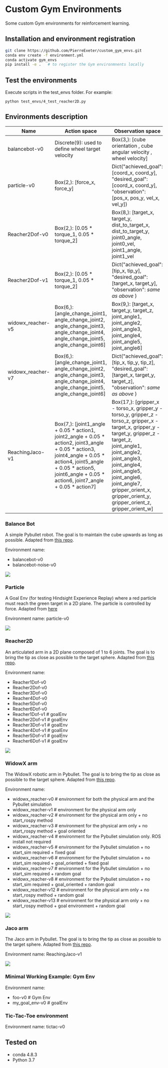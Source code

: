 # Custom Gym Environments
Some custom Gym environments for reinforcement learning.

## Installation and environment registration

```bash
git clone https://github.com/PierreExeter/custom_gym_envs.git
conda env create -f environment.yml
conda activate gym_envs
pip install -e .   # to register the Gym environmnents locally
```

## Test the environments

Execute scripts in the test_envs folder. For example:

```
python test_envs/4_test_reacher2D.py
```

## Environments description

| Name     | Action space       | Observation space      | Rewards       |
| ---------| -------------------| -----------------------| ------------- |
| balancebot-v0 | Discrete(9): used to define wheel target velocity | Box(3,): [cube orientation , cube angular velocity , wheel velocity] | 0.1 - abs(self.vt - self.vd) * 0.005 |
| particle-v0 | Box(2,): [force_x, force_y] | Dict("achieved_goal": [coord_x, coord_y], "desired_goal": [coord_x, coord_y], "observation": [pos_x, pos_y, vel_x, vel_y])   | - dist (dense) or bool(dist <= distance_threshold) (sparse) |
| Reacher2Dof-v0 | Box(2,): [0.05 * torque_1, 0.05 * torque_2] | Box(8,): [target_x, target_y, dist_to_target_x, dist_to_target_y, joint0_angle, joint0_vel, joint1_angle, joint1_vel | [change in dist to target, electricity_cost, stuck_joint_cost] |
| Reacher2Dof-v1 | Box(2,): [0.05 * torque_1, 0.05 * torque_2] | Dict("achieved_goal": [tip_x, tip_y], "desired_goal": [target_x, target_y], "observation": *same as above* ) | - dist |
| widowx_reacher-v5 | Box(6,): [angle_change_joint1, angle_change_joint2, angle_change_joint3, angle_change_joint4, angle_change_joint5, angle_change_joint6] | Box(9,): [target_x, target_y, target_z, joint_angle1, joint_angle2, joint_angle3, joint_angle4, joint_angle5, joint_angle6] | - dist ^ 2 |
| widowx_reacher-v7 | Box(6,): [angle_change_joint1, angle_change_joint2, angle_change_joint3, angle_change_joint4, angle_change_joint5, angle_change_joint6] | Dict("achieved_goal": [tip_x, tip_y, tip_z], "desired_goal": [target_x, target_y, target_z], "observation": *same as above* ) | - dist ^ 2 |
| ReachingJaco-v1 | Box(7,): [joint1_angle + 0.05 * action1, joint2_angle + 0.05 * action2, joint3_angle + 0.05 * action3, joint4_angle + 0.05 * action4, joint5_angle + 0.05 * action5, joint6_angle + 0.05 * action6, joint7_angle + 0.05 * action7]  | Box(17,): [gripper_x - torso_x, gripper_y - torso_y, gripper_z - torso_z, gripper_x - target_x, gripper_y - target_y, gripper_z - target_z, joint_angle1, joint_angle2, joint_angle3, joint_angle4, joint_angle5, joint_angle6, joint_angle7, gripper_orient_x, gripper_orient_y, gripper_orient_z, gripper_orient_w]  | - dist |


### Balance Bot

A simple Pybullet robot. The goal is to maintain the cube upwards as long as possible. Adapted from [this repo](https://github.com/yconst/balance-bot/).

Environment name: 
- balancebot-v0
- balancebot-noise-v0

<img src="imgs/balancebot.gif"/>


### Particle

A Goal Env (for testing Hindsight Experience Replay) where a red particle must reach the green target in a 2D plane. The particle is controlled by force. Adapted from [here](https://github.com/openai/baselines/issues/428)

Environment name: particle-v0

<img src="imgs/particle.gif"/>

### Reacher2D

An articulated arm in a 2D plane composed of 1 to 6 joints. The goal is to bring the tip as close as possible to the target sphere. Adapted from [this repo](https://github.com/benelot/pybullet-gym).

Environment name: 
- Reacher1Dof-v0
- Reacher2Dof-v0
- Reacher3Dof-v0
- Reacher4Dof-v0
- Reacher5Dof-v0
- Reacher6Dof-v0
- Reacher1Dof-v1  # goalEnv
- Reacher2Dof-v1  # goalEnv
- Reacher3Dof-v1  # goalEnv
- Reacher4Dof-v1  # goalEnv
- Reacher5Dof-v1  # goalEnv
- Reacher6Dof-v1  # goalEnv


<img src="imgs/reacher2D.gif"/>

### WidowX arm

The WidowX robotic arm in Pybullet. The goal is to bring the tip as close as possible to the target sphere. Adapted from [this repo](https://github.com/bhyang/replab).

Environment name:
- widowx_reacher-v0   # environment for both the physical arm and the Pybullet simulation
- widowx_reacher-v1   # environment for the physical arm only 
- widowx_reacher-v2   # environment for the physical arm only + no start_rospy method 
- widowx_reacher-v3   # environment for the physical arm only + no start_rospy method + goal oriented
- widowx_reacher-v4   # environment for the Pybullet simulation only. ROS install not required
- widowx_reacher-v5   # environment for the Pybullet simulation + no start_sim required + fixed goal
- widowx_reacher-v6   # environment for the Pybullet simulation + no start_sim required + goal_oriented + fixed goal
- widowx_reacher-v7   # environment for the Pybullet simulation + no start_sim required + random goal
- widowx_reacher-v8   # environment for the Pybullet simulation + no start_sim required + goal_oriented + random goal
- widowx_reacher-v12  # environment for the physical arm only + no start_rospy method + random goal
- widowx_reacher-v13  # environment for the physical arm only + no start_rospy method + goal environment + random goal


<img src="imgs/widowx.gif"/>

### Jaco arm

The Jaco arm in Pybullet. The goal is to bring the tip as close as possible to the target sphere. Adapted from [this repo](https://github.com/Healthcare-Robotics/assistive-gym).

Environment name: ReachingJaco-v1

<img src="imgs/jaco.gif"/>


### Minimal Working Example: Gym Env

Environment name: 
- foo-v0    # Gym Env
- my_goal_env-v0  # goalEnv

### Tic-Tac-Toe environment

Environment name: tictac-v0


## Tested on

- conda 4.8.3
- Python 3.7
